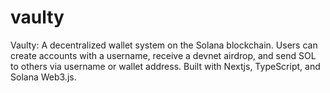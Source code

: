 # vaulty
Vaulty: A decentralized wallet system on the Solana blockchain. Users can create accounts with a username, receive a devnet airdrop, and send SOL to others via username or wallet address. Built with Nextjs, TypeScript, and Solana Web3.js.
